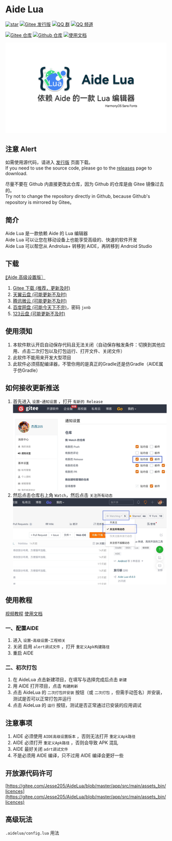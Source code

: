 # Aide Lua
[![star](https://gitee.com/Jesse205/AideLua/badge/star.svg?theme=dark)](https://gitee.com/Jesse205/AideLua/stargazers)
[![Gitee 发行版](https://img.shields.io/badge/Gitee-发行版-C71D23?logo=gitee)](https://gitee.com/Jesse205/AideLua/releases)
[![QQ 群](https://img.shields.io/badge/加入-QQ_群-0099FF?logo=tencentqq)](https://jq.qq.com/?_wv=1027&k=41q8mp8y)
[![QQ 频道](https://img.shields.io/badge/加入-QQ_频道-0099FF?logo=tencentqq)](https://pd.qq.com/s/ncghvc)

[![Gitee 仓库](https://img.shields.io/badge/Gitee-仓库-C71D23?logo=gitee)](https://gitee.com/Jesse205/AideLua/)
[![Github 仓库](https://img.shields.io/badge/Github-仓库-0969DA?logo=github)](https://github.com/Jesse205/AideLua)
[![使用文档](https://img.shields.io/badge/使用-文档-3F51B5)](https://jesse205.github.io/AideLua/)

![cover](images/ic_cover-aidelua.png)

## 注意 Alert
如需使用源代码，请进入 [发行版](/Jesse205/AideLua/releases) 页面下载。<br>
If you need to use the source code, please go to the [releases](/Jesse205/AideLua/releases) page to download.

尽量不要在 Github 内直接更改此仓库，因为 Github 的仓库是由 Gitee 镜像过去的。<br>
Try not to change the repository directly in Github, because Github's repository is mirrored by Gitee。

## 简介
Aide Lua 是一款依赖 Aide 的 Lua 编辑器<br>
Aide Lua 可以让您在移动设备上也能享受高级的、快速的软件开发<br>
Aide Lua 可以帮您从 Androlua+ 转移到 AIDE，再转移到 Android Studio

## 下载
[〖Aide 高级设置版〗](https://www.lanzouy.com/b00zdhbeb)

1. [Gitee 下载 (推荐，更新及时)](https://gitee.com/Jesse205/AideLua/releases)
2. [天翼云盘 (可能更新不及时)](https://cloud.189.cn/t/ZZ7RzijyqiUv)
3. [腾讯微云 (可能更新不及时)](https://share.weiyun.com/oLiNtxMR)
4. [百度网盘 (可能今天下不完)](https://pan.baidu.com/s/1j1RwisPR8iq1fPS3O_fl7Q)，密码 `jxnb`
5. [123云盘 (可能更新不及时)](https://www.123pan.com/s/G7a9-Yzck)

## 使用须知
1. 本软件默认开启自动保存代码且无法关闭（自动保存触发条件：切换到其他应用、点击二次打包以及打包运行、打开文件、关闭文件）
2. 此软件不能用来开发大型项目
3. 此软件必须搭配编译器，不管你用的是真正的Gradle还是仿Gradle（AIDE属于仿Gradle）

## 如何接收更新推送
1. 首先进入 `设置`-`通知设置` ，打开 `有新的 Release`<br>
![步骤1](images/releases/step1.jpg)
2. 然后点击仓库右上角 `Watch`，然后点击 `关注所有动态`<br>
![步骤2](images/releases/step2.jpg)

## 使用教程
[视频教程](https://space.bilibili.com/1229937144)
[使用文档](https://jesse205.github.io/AideLua/)

### 一、配置AIDE
1. 进入 `设置`-`高级设置`-`工程相关`
2. 关闭 启用 `alert调试文件` ，打开 `重定义Apk构建路径`
3. 重启 AIDE

### 二、初次打包
1. 在 AideLua 点击新建项目，在填写与选择完成后点击 `新建`
2. 用 AIDE 打开项目，点击 `构建刷新`
3. 点击 AideLua 的 `二次打包并安装` 按钮（或 `二次打包` ，但需手动签名）并安装，测试是否可以正常打包并运行
4. 点击 AideLua 的 `运行` 按钮，测试是否正常通过已安装的应用调试

## 注意事项
1. AIDE 必须使用 `AIDE高级设置版本` ，否则无法打开 `重定义Apk路径`
2. AIDE 必须打开 `重定义Apk路径` ，否则会导致 APK 混乱
3. AIDE 最好关闭 `adrt调试文件` 
4. 不是必须用 AIDE 编译，只不过用 AIDE 编译会更好一些

## 开放源代码许可
[https://gitee.com/Jesse205/AideLua/blob/master/app/src/main/assets_bin/licences](https://gitee.com/Jesse205/AideLua/blob/master/app/src/main/assets_bin/licences)

## 高级玩法
`.aidelua/config.lua` 用法

